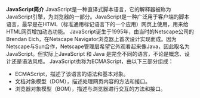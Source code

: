 **JavaScript简介**
JavaScript是一种直译式脚本语言，它的解释器被称为JavaScript引擎，为浏览器的一部分。JavaScript是一种广泛用于客户端的脚本语言，最早是在HTML（标准通用标记语言下的一个应用）网页上使用，用来给HTML网页增加动态功能。
JavaScript诞生于1995年，由当时的Netscape公司的Brendan Eich，在Netscape Navigator浏览器上首次设计实现而成。因为Netscape与Sun合作，Netscape管理层希望它外观看起来像Java，因此取名为JavaScript。但实际上JavaScript 和 Java 是完全不同的语言，不论是概念、设计还是语法风格。
JavaScript也称为ECMAScript，由以下三部分组成：
* ECMAScript，描述了该语言的语法和基本对象。
* 文档对象模型（DOM），描述处理网页内容的方法和接口。
* 浏览器对象模型（BOM），描述与浏览器进行交互的方法和接口。
